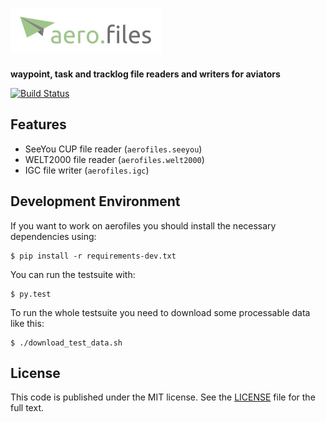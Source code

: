# ![aerofiles](img/logo.png)

**waypoint, task and tracklog file readers and writers for aviators**

[![Build Status](https://travis-ci.org/Turbo87/aerofiles.png?branch=master)](https://travis-ci.org/Turbo87/aerofiles)


## Features

* SeeYou CUP file reader (`aerofiles.seeyou`)
* WELT2000 file reader (`aerofiles.welt2000`)
* IGC file writer (`aerofiles.igc`)


## Development Environment

If you want to work on aerofiles you should install the necessary dependencies using:

    $ pip install -r requirements-dev.txt

You can run the testsuite with:

    $ py.test

To run the whole testsuite you need to download some processable data like this:

    $ ./download_test_data.sh


## License

This code is published under the MIT license. See the [LICENSE](LICENSE) file for the full text.

